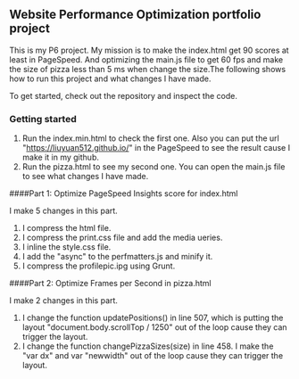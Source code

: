 ## Website Performance Optimization portfolio project

This is my P6 project. My mission is to make the index.html get 90 scores at least in PageSpeed. And optimizing the main.js file to get 60 fps and make the size of pizza less than 5 ms when change the size.The following shows how to run this project and what changes I have made.

To get started, check out the repository and inspect the code.

### Getting started
1. Run the index.min.html to check the first one. Also you can put the url "https://liuyuan512.github.io/" in the PageSpeed to see the result cause I make it in my github.
2. Run the pizza.html to see my second one. You can open the main.js file to see what changes I have made.

####Part 1: Optimize PageSpeed Insights score for index.html

I make 5 changes in this part.

1. I compress the html file.
2. I compress the print.css file and add the media ueries.
3. I inline the style.css file.
4. I add the "async" to the perfmatters.js and minify it.
5. I compress the profilepic.ipg using Grunt.

####Part 2: Optimize Frames per Second in pizza.html

I make 2 changes in this part.
1. I change the function updatePositions() in line 507, which is putting the layout "document.body.scrollTop / 1250" out of the loop cause they can trigger the layout.
2. I change the function changePizzaSizes(size) in line 458. I make the "var dx" and var "newwidth" out of the loop cause they can trigger the layout.
